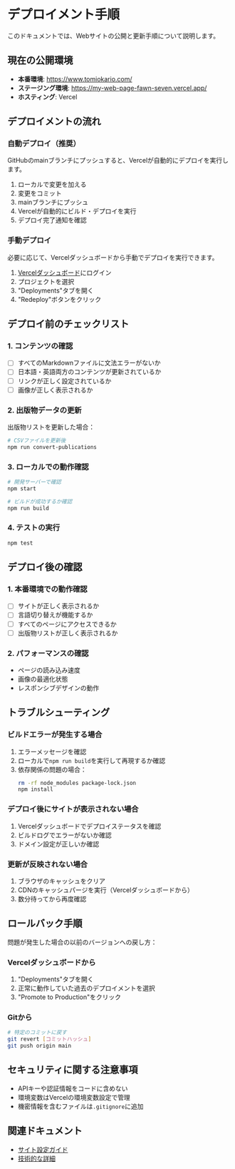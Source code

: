 # デプロイメント手順

このドキュメントでは、Webサイトの公開と更新手順について説明します。

## 現在の公開環境

- **本番環境**: https://www.tomiokario.com/
- **ステージング環境**: https://my-web-page-fawn-seven.vercel.app/
- **ホスティング**: Vercel

## デプロイメントの流れ

### 自動デプロイ（推奨）

GitHubのmainブランチにプッシュすると、Vercelが自動的にデプロイを実行します。

1. ローカルで変更を加える
2. 変更をコミット
3. mainブランチにプッシュ
4. Vercelが自動的にビルド・デプロイを実行
5. デプロイ完了通知を確認

### 手動デプロイ

必要に応じて、Vercelダッシュボードから手動でデプロイを実行できます。

1. [Vercelダッシュボード](https://vercel.com)にログイン
2. プロジェクトを選択
3. "Deployments"タブを開く
4. "Redeploy"ボタンをクリック

## デプロイ前のチェックリスト

### 1. コンテンツの確認

- [ ] すべてのMarkdownファイルに文法エラーがないか
- [ ] 日本語・英語両方のコンテンツが更新されているか
- [ ] リンクが正しく設定されているか
- [ ] 画像が正しく表示されるか

### 2. 出版物データの更新

出版物リストを更新した場合：

```bash
# CSVファイルを更新後
npm run convert-publications
```

### 3. ローカルでの動作確認

```bash
# 開発サーバーで確認
npm start

# ビルドが成功するか確認
npm run build
```

### 4. テストの実行

```bash
npm test
```

## デプロイ後の確認

### 1. 本番環境での動作確認

- [ ] サイトが正しく表示されるか
- [ ] 言語切り替えが機能するか
- [ ] すべてのページにアクセスできるか
- [ ] 出版物リストが正しく表示されるか

### 2. パフォーマンスの確認

- ページの読み込み速度
- 画像の最適化状態
- レスポンシブデザインの動作

## トラブルシューティング

### ビルドエラーが発生する場合

1. エラーメッセージを確認
2. ローカルで`npm run build`を実行して再現するか確認
3. 依存関係の問題の場合：
   ```bash
   rm -rf node_modules package-lock.json
   npm install
   ```

### デプロイ後にサイトが表示されない場合

1. Vercelダッシュボードでデプロイステータスを確認
2. ビルドログでエラーがないか確認
3. ドメイン設定が正しいか確認

### 更新が反映されない場合

1. ブラウザのキャッシュをクリア
2. CDNのキャッシュパージを実行（Vercelダッシュボードから）
3. 数分待ってから再度確認

## ロールバック手順

問題が発生した場合の以前のバージョンへの戻し方：

### Vercelダッシュボードから

1. "Deployments"タブを開く
2. 正常に動作していた過去のデプロイメントを選択
3. "Promote to Production"をクリック

### Gitから

```bash
# 特定のコミットに戻す
git revert [コミットハッシュ]
git push origin main
```

## セキュリティに関する注意事項

- APIキーや認証情報をコードに含めない
- 環境変数はVercelの環境変数設定で管理
- 機密情報を含むファイルは`.gitignore`に追加

## 関連ドキュメント

- [サイト設定ガイド](./site-configuration.md)
- [技術的な詳細](../technical/development-workflow.md)